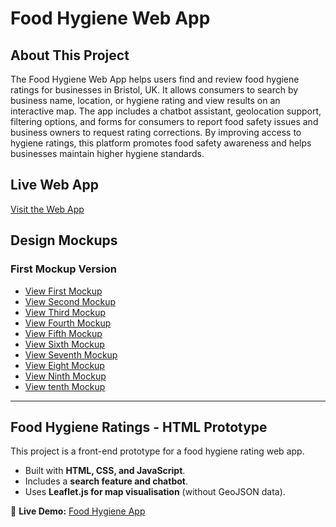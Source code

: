 # Food Hygiene Web App 


## About This Project  

The Food Hygiene Web App helps users find and review food hygiene ratings for businesses in Bristol, UK.  It allows consumers to search by business name, location, or hygiene rating and view results on an interactive map.  The app includes a chatbot assistant, geolocation support, filtering options, and forms for consumers to report food safety issues and business owners to request rating corrections. By improving access to hygiene ratings, this platform promotes food safety awareness and helps businesses maintain higher hygiene standards. 

## Live Web App  
[Visit the Web App](https://hafsa157.github.io/FoodHygieneApp/)

## Design Mockups

### First Mockup Version

- [View First Mockup](https://hafsa157.github.io/FoodHygieneApp/first-mockup/index.html)  
- [View Second Mockup](https://hafsa157.github.io/FoodHygieneApp/second-mockup/index.html)  
- [View Third Mockup](https://hafsa157.github.io/FoodHygieneApp/third-mockup/index.html)  
- [View Fourth Mockup](https://hafsa157.github.io/FoodHygieneApp/fourth-mockup/index.html)  
- [View Fifth Mockup](https://hafsa157.github.io/FoodHygieneApp/fifth-mockup/index.html)  
- [View Sixth Mockup](https://hafsa157.github.io/FoodHygieneApp/sixth-mockup/index.html)  
- [View Seventh Mockup](https://hafsa157.github.io/FoodHygieneApp/seventh-mockup/index.html)  
- [View Eight Mockup](https://hafsa157.github.io/FoodHygieneApp/eight-mockup/index.html)  
- [View Ninth Mockup](https://hafsa157.github.io/FoodHygieneApp/ninth-mockup/index.html)
- [View tenth Mockup](https://hafsa157.github.io/FoodHygieneApp/tenth-mockup/index.html)  

---

## Food Hygiene Ratings - HTML Prototype

This project is a front-end prototype for a food hygiene rating web app.  
- Built with **HTML, CSS, and JavaScript**.  
- Includes a **search feature and chatbot**.  
- Uses **Leaflet.js for map visualisation** (without GeoJSON data).  

🔗 **Live Demo:** [Food Hygiene App](https://hafsa157.github.io/FoodHygieneApp/html-prototype/index.html)  


